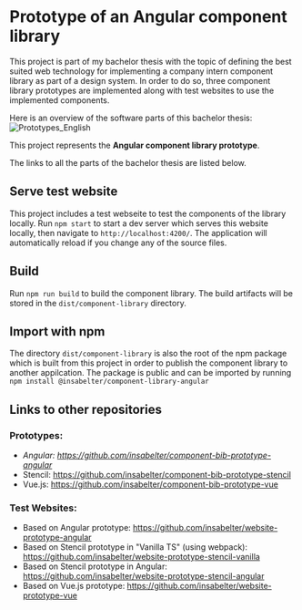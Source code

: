 # Prototype of an Angular component library

This project is part of my bachelor thesis with the topic of defining the best suited web technology for implementing a company intern component library as part of a design system. In order to do so, three component library prototypes are implemented along with test websites to use the implemented components. 

Here is an overview of the software parts of this bachelor thesis:
![Prototypes_English](https://user-images.githubusercontent.com/54104208/185070168-6168f409-8279-4287-a2ad-0d13eb6c5dc5.png)

This project represents the **Angular component library prototype**.

The links to all the parts of the bachelor thesis are listed below.

## Serve test website

This project includes a test webseite to test the components of the library locally.
Run `npm start` to start a dev server which serves this website locally, then navigate to `http://localhost:4200/`. The application will automatically reload if you change any of the source files.

## Build

Run `npm run build` to build the component library. The build artifacts will be stored in the `dist/component-library` directory. 

## Import with npm

The directory `dist/component-library` is also the root of the npm package which is built from this project in order to publish the component library to another appilcation. The package is public and can be imported by running `npm install @insabelter/component-library-angular`

## Links to other repositories
### Prototypes:
- *Angular: https://github.com/insabelter/component-bib-prototype-angular*
- Stencil: https://github.com/insabelter/component-bib-prototype-stencil
- Vue.js: https://github.com/insabelter/component-bib-prototype-vue
### Test Websites:
- Based on Angular prototype: https://github.com/insabelter/website-prototype-angular
- Based on Stencil prototype in "Vanilla TS" (using webpack): https://github.com/insabelter/website-prototype-stencil-vanilla
- Based on Stencil prototype in Angular: https://github.com/insabelter/website-prototype-stencil-angular
- Based on Vue.js prototype: https://github.com/insabelter/website-prototype-vue
